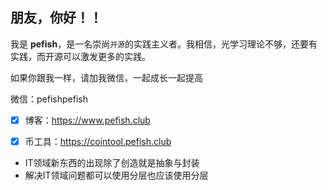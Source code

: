 ## 朋友，你好！！

我是 **pefish**，是一名崇尚`开源`的实践主义者。我相信，光学习理论不够，还要有实践，而开源可以激发更多的实践。

如果你跟我一样，请加我微信，一起成长一起提高

微信：pefishpefish

- [x] 博客：https://www.pefish.club
- [x] 币工具：https://cointool.pefish.club


* IT领域新东西的出现除了创造就是抽象与封装
* 解决IT领域问题都可以使用分层也应该使用分层
